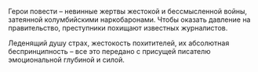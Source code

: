 <!--2020-12-04 01:09:33-->
Герои повести – невинные жертвы жестокой и бессмысленной войны, затеянной колумбийскими наркобаронами. Чтобы оказать давление на правительство, преступники похищают известных журналистов.

Леденящий душу страх, жестокость похитителей, их абсолютная беспринципность – все это передано с присущей писателю эмоциональной глубиной и силой.